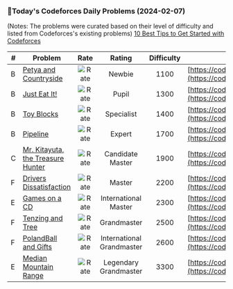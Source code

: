 ### 🌟Today's Codeforces Daily Problems (2024-02-07)
(Notes: The problems were curated based on their level of difficulty and listed from Codeforces's existing problems)
[10 Best Tips to Get Started with Codeforces](https://github.com/ika9810/Codeforces-Daily-Problems/blob/main/10%20Best%20Tips%20to%20Get%20Started%20with%20Codeforces.md)

| # | Problem | Rate| Rating | Difficulty | Contest |
|---| ----- | :--------: | :----------: | :----------: | ---------- |
|B|[Petya and Countryside](https://codeforces.com/contest/66/problem/B)|![Rate](https://img.shields.io/badge/Newbie-1100-lightgrey)|Newbie|1100|[https://codeforces.com/contest/66](https://codeforces.com/contest/66)|
|B|[Just Eat It!](https://codeforces.com/contest/1285/problem/B)|![Rate](https://img.shields.io/badge/Pupil-1300-brightgreen)|Pupil|1300|[https://codeforces.com/contest/1285](https://codeforces.com/contest/1285)|
|B|[Toy Blocks](https://codeforces.com/contest/1452/problem/B)|![Rate](https://img.shields.io/badge/Specialist-1400-9cf)|Specialist|1400|[https://codeforces.com/contest/1452](https://codeforces.com/contest/1452)|
|B|[Pipeline](https://codeforces.com/contest/287/problem/B)|![Rate](https://img.shields.io/badge/Expert-1700-blue)|Expert|1700|[https://codeforces.com/contest/287](https://codeforces.com/contest/287)|
|C|[Mr. Kitayuta, the Treasure Hunter](https://codeforces.com/contest/505/problem/C)|![Rate](https://img.shields.io/badge/Candidate%20Master-1900-blueviolet)|Candidate Master|1900|[https://codeforces.com/contest/505](https://codeforces.com/contest/505)|
|F|[Drivers Dissatisfaction](https://codeforces.com/contest/733/problem/F)|![Rate](https://img.shields.io/badge/Master-2200-orange)|Master|2200|[https://codeforces.com/contest/733](https://codeforces.com/contest/733)|
|E|[Games on a CD](https://codeforces.com/contest/727/problem/E)|![Rate](https://img.shields.io/badge/International%20Master-2300-orange)|International Master|2300|[https://codeforces.com/contest/727](https://codeforces.com/contest/727)|
|F|[Tenzing and Tree](https://codeforces.com/contest/1842/problem/F)|![Rate](https://img.shields.io/badge/Grandmaster-2500-red)|Grandmaster|2500|[https://codeforces.com/contest/1842](https://codeforces.com/contest/1842)|
|F|[PolandBall and Gifts](https://codeforces.com/contest/755/problem/F)|![Rate](https://img.shields.io/badge/International%20Grandmaster-2600-red)|International Grandmaster|2600|[https://codeforces.com/contest/755](https://codeforces.com/contest/755)|
|E|[Median Mountain Range](https://codeforces.com/contest/1322/problem/E)|![Rate](https://img.shields.io/badge/Legendary%20Grandmaster-3300-red)|Legendary Grandmaster|3300|[https://codeforces.com/contest/1322](https://codeforces.com/contest/1322)|
